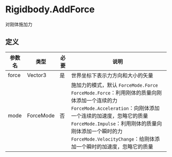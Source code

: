 # Rigidbody.AddForce

对刚体施加力

## 定义

| 参数名 | 类型      | 必要 | 说明                                                         |
| ------ | --------- | ---- | ------------------------------------------------------------ |
| force  | Vector3   | 是   | 世界坐标下表示力方向和大小的矢量                             |
| mode   | ForceMode | 否   | 施加力的模式，默认 `ForceMode.Force`<br />`ForceMode.Force`：利用刚体的质量向刚体添加一个连续的力<br />`ForceMode.Acceleration`：向刚体添加一个连续的加速度，忽略它的质量<br />`ForceMode.Impulse`：利用刚体的质量向刚体添加一个瞬时的力<br />`ForceMode.VelocityChange`：给刚体添加一个瞬时的加速度，忽略它的质量 |

